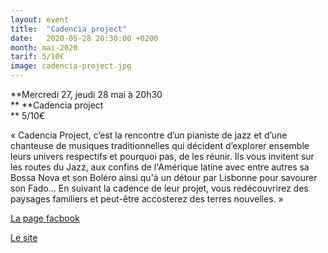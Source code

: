 ```yaml
---
layout: event
title:  "Cadencia project"
date:   2020-05-28 20:30:00 +0200
month: mai-2020
tarif: 5/10€
image: cadencia-project.jpg
---
```


**[
](http://localhost/wpagendarts/wp-content/uploads/2020/01/cadencia-project.jpg)**
**Mercredi 27, jeudi 28 mai à 20h30  
** **Cadencia project  
** 5/10€





« Cadencia Project, c’est la rencontre d’un pianiste de jazz et d’une chanteuse de musiques traditionnelles qui décident d’explorer ensemble leurs univers respectifs et pourquoi pas, de les réunir. Ils vous invitent sur les routes du Jazz, aux confins de l'Amérique latine avec entre autres sa Bossa Nova et son Boléro ainsi qu'à un détour par Lisbonne pour savourer son Fado... En suivant la cadence de leur projet, vous redécouvrirez des paysages familiers et peut-être accosterez des terres nouvelles. »

[La page facbook](https://www.facebook.com/CadenciaProject/)

[Le site](http://www.cadenciaproject.com/)





